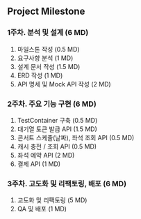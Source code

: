 ## Project Milestone

### 1주차. 분석 및 설계 (6 MD)
1. 마일스톤 작성 (0.5 MD)
2. 요구사항 분석 (1 MD)
3. 설계 문서 작성 (1.5 MD)
4. ERD 작성 (1 MD)
5. API 명세 및 Mock API 작성 (2 MD)

### 2주차. 주요 기능 구현 (6 MD)
1. TestContainer 구축 (0.5 MD)
2. 대기열 토큰 발급 API (1.5 MD)
3. 콘서트 스케줄(날짜), 좌석 조회 API (0.5 MD)
4. 캐시 충전 / 조회 API (0.5 MD)
5. 좌석 예약 API (2 MD)
6. 결제 API (1 MD)

### 3주차. 고도화 및 리팩토링, 배포 (6 MD)
1. 고도화 및 리팩토링 (5 MD)
2. QA 및 배포 (1 MD)